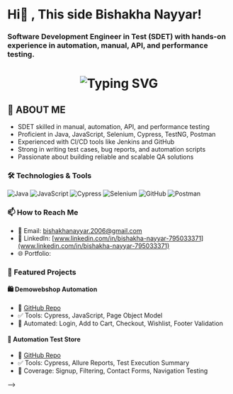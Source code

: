 # Hi👋 , This side Bishakha Nayyar!
### Software Development Engineer in Test (SDET) with hands-on experience in automation, manual, API, and performance testing.
<!-- Blinking Headline with Typing Effect using shields.io + GIF -->
<h1 align="center">
  <img src="https://readme-typing-svg.herokuapp.com?font=Fira+Code&size=28&pause=1000&color=FF61A6&center=true&vCenter=true&width=435&lines=Hi+%F0%9F%91%8B%2C+I'm+Bishakha+Nayyar;Software+Developer+in+Testing;QA+Engineer+%7C+Automation+Specialist;Always+Learning+%F0%9F%93%9A" alt="Typing SVG" />
</h1>


## 💬 ABOUT ME
   * SDET skilled in manual, automation, API, and performance testing
   * Proficient in Java, JavaScript, Selenium, Cypress, TestNG, Postman
   * Experienced with CI/CD tools like Jenkins and GitHub 
   * Strong in writing test cases, bug reports, and automation scripts
   * Passionate about building reliable and scalable QA solutions
### 🛠️ Technologies & Tools

![Java](https://img.shields.io/badge/Java-ED8B00?style=for-the-badge&logo=java&logoColor=white)
![JavaScript](https://img.shields.io/badge/JavaScript-F0DB4F?style=for-the-badge&logo=javascript&logoColor=black)
![Cypress](https://img.shields.io/badge/Cypress-17202C?style=for-the-badge&logo=cypress&logoColor=white)
![Selenium](https://img.shields.io/badge/Selenium-43B02A?style=for-the-badge&logo=selenium&logoColor=white)
![GitHub](https://img.shields.io/badge/GitHub-100000?style=for-the-badge&logo=github&logoColor=white)
![Postman](https://img.shields.io/badge/Postman-FF6C37?style=for-the-badge&logo=postman&logoColor=white)

### 📫 How to Reach Me

- 📧 Email: [bishakhanayyar.2006@gmail.com](mailto:bishakhanayyar.2006@gmail.com)
- 💼 LinkedIn: [www.linkedin.com/in/bishakha-nayyar-795033371](www.linkedin.com/in/bishakha-nayyar-795033371)
- 🌐 Portfolio: 
### 📝 Featured Projects

#### 🛍️ Demowebshop Automation
- 🔗 [GitHub Repo](https://github.com/Bishakha23/demowebshop-automation)
- ✅ Tools: Cypress, JavaScript, Page Object Model
- 📌 Automated: Login, Add to Cart, Checkout, Wishlist, Footer Validation

#### 🧪 Automation Test Store
- 🔗 [GitHub Repo](https://github.com/Bishakha23/automationteststore-cypress)
- ✅ Tools: Cypress, Allure Reports, Test Execution Summary
- 📌 Coverage: Signup, Filtering, Contact Forms, Navigation Testing

-->

